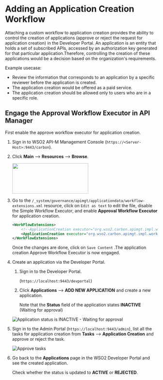 # Adding an Application Creation Workflow

Attaching a custom workflow to application creation provides the ability to control the creation of applications (approve or reject the request for application creation) in the Developer Portal. An application is an entity that holds a set of subscribed APIs, accessed by an authorization key generated for that particular application.Therefore, controlling the creation of these applications would be a decision based on the organization's requirements. 

Example usecase:

-   Review the information that corresponds to an application by a specific reviewer before the application is created.
-   The application creation would be offered as a paid service.
-   The application creation should be allowed only to users who are in a specific role.


## Engage the Approval Workflow Executor in API Manager

First enable the approve workflow executor for application creation.

1.  Sign in to WSO2 API-M Management Console (`https://<Server-Host>:9443/carbon`).

2. Click **Main** --> **Resources** --> **Browse**.

    <a href="{{base_path}}/assets/img/learn/wf-extensions-browse.png"><img src="{{base_path}}/assets/img/learn/wf-extensions-browse.png" width="250" height="100"/></a>
    
3.  Go to the `/_system/governance/apimgt/applicationdata/workflow-extensions.xml` resource, click on `Edit as text` to edit the file, disable the Simple Workflow Executor, and enable **Approval Workflow Executor** for application creation.

    ``` xml
    <WorkFlowExtensions>
        <!--ApplicationCreation executor="org.wso2.carbon.apimgt.impl.workflow.ApplicationCreationSimpleWorkflowExecutor"-->
        <ApplicationCreation executor="org.wso2.carbon.apimgt.impl.workflow.ApplicationCreationApprovalWorkflowExecutor"/>
    </WorkFlowExtensions>
    ```

    Once the changes are done, click on `Save Content` .The application creation Approve Workflow Executor is now engaged.

4.  Create an application via the Developer Portal.
    
    1. Sign in to the Developer Portal.

         (`https://localhost:9443/devportal`)

    2. Click **Applications** --> **ADD NEW APPLICATION** and create a new application.
                  
         Note that the **Status** field of the application states **INACTIVE** (Waiting for approval)

    ![Application status is INACTIVE - Waiting for approval]({{base_path}}/assets/img/learn/application-creation-inactive.png)

5.  Sign in to the Admin Portal (`https://localhost:9443/admin`), list all the tasks for application creation  from **Tasks** --> **Application Creation** and approve or reject the task. 
     
    ![Approve tasks]({{base_path}}/assets/img/learn/application-creation-pending-request.png)

6.  Go back to the **Applications** page in the WSO2 Developer Portal and see the created application.

    Check whether the status is updated to **ACTIVE** or **REJECTED**.

